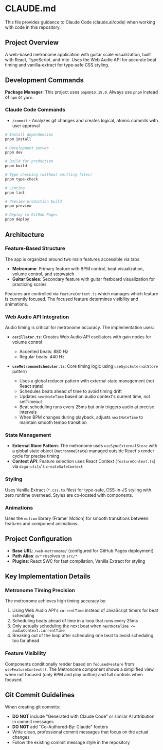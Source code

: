 # CLAUDE.md

This file provides guidance to Claude Code (claude.ai/code) when working with code in this repository.

## Project Overview

A web-based metronome application with guitar scale visualization, built with React, TypeScript, and Vite. Uses the Web Audio API for accurate beat timing and vanilla-extract for type-safe CSS styling.

## Development Commands

**Package Manager**: This project uses `pnpm@10.19.0`. Always use `pnpm` instead of `npm` or `yarn`.

### Claude Code Commands

- `/commit` - Analyzes git changes and creates logical, atomic commits with user approval

```bash
# Install dependencies
pnpm install

# Development server
pnpm dev

# Build for production
pnpm build

# Type checking (without emitting files)
pnpm type-check

# Linting
pnpm lint

# Preview production build
pnpm preview

# Deploy to GitHub Pages
pnpm deploy
```

## Architecture

### Feature-Based Structure

The app is organized around two main features accessible via tabs:
- **Metronome**: Primary feature with BPM control, beat visualization, volume control, and stopwatch
- **Guitar Scales**: Secondary feature with guitar fretboard visualization for practicing scales

Features are controlled via `featureContext.ts` which manages which feature is currently focused. The focused feature determines visibility and animations.

### Web Audio API Integration

Audio timing is critical for metronome accuracy. The implementation uses:

- **`oscillator.ts`**: Creates Web Audio API oscillators with gain nodes for volume control
  - Accented beats: 880 Hz
  - Regular beats: 440 Hz

- **`useMetronomeScheduler.ts`**: Core timing logic using `useSyncExternalStore` pattern
  - Uses a global reducer pattern with external state management (not React state)
  - Schedules beats ahead of time to avoid timing drift
  - Updates `nextNoteTime` based on audio context's current time, not setTimeout
  - Beat scheduling runs every 25ms but only triggers audio at precise intervals
  - When BPM changes during playback, adjusts `nextNoteTime` to maintain smooth tempo transition

### State Management

- **External Store Pattern**: The metronome uses `useSyncExternalStore` with a global state object (`metronomeState`) managed outside React's render cycle for precise timing
- **Context API**: Feature selection uses React Context (`featureContext.ts`) via `dogu-utils`'s `createSafeContext`

### Styling

Uses Vanilla Extract (`*.css.ts` files) for type-safe, CSS-in-JS styling with zero runtime overhead. Styles are co-located with components.

### Animations

Uses the `motion` library (Framer Motion) for smooth transitions between features and component animations.

## Project Configuration

- **Base URL**: `/web-metronome/` (configured for GitHub Pages deployment)
- **Path Alias**: `@/*` resolves to `src/*`
- **Plugins**: React SWC for fast compilation, Vanilla Extract for styling

## Key Implementation Details

### Metronome Timing Precision

The metronome achieves high timing accuracy by:
1. Using Web Audio API's `currentTime` instead of JavaScript timers for beat scheduling
2. Scheduling beats ahead of time in a loop that runs every 25ms
3. Only actually scheduling the next beat when `nextNoteTime <= audioContext.currentTime`
4. Breaking out of the loop after scheduling one beat to avoid scheduling too far ahead

### Feature Visibility

Components conditionally render based on `focusedFeature` from `useFeatureContext()`. The Metronome component shows a simplified view when not focused (only BPM and play button) and full controls when focused.

## Git Commit Guidelines

When creating git commits:
- **DO NOT** include "Generated with Claude Code" or similar AI attribution in commit messages
- **DO NOT** add "Co-Authored-By: Claude" footers
- Write clean, professional commit messages that focus on the actual changes
- Follow the existing commit message style in the repository
